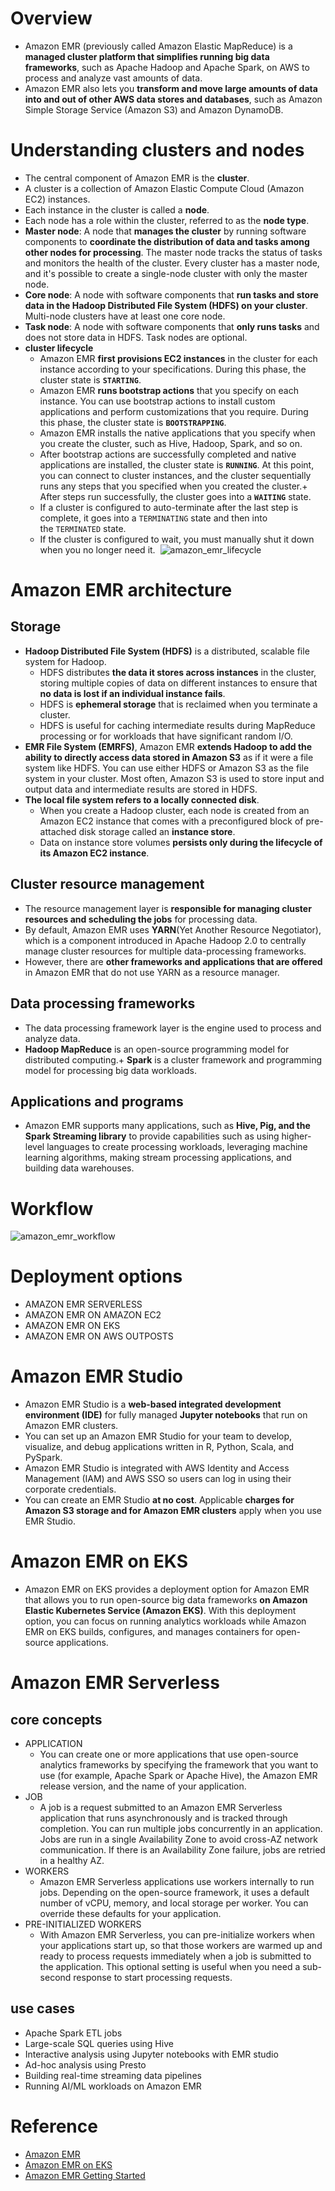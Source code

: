 # Overview
+ Amazon EMR (previously called Amazon Elastic MapReduce) is a **managed cluster platform that simplifies running big data frameworks**, such as Apache Hadoop and Apache Spark, on AWS to process and analyze vast amounts of data.
+ Amazon EMR also lets you **transform and move large amounts of data into and out of other AWS data stores and databases**, such as Amazon Simple Storage Service (Amazon S3) and Amazon DynamoDB.
# Understanding clusters and nodes
+ The central component of Amazon EMR is the **cluster**.
+ A cluster is a collection of Amazon Elastic Compute Cloud (Amazon EC2) instances.
+ Each instance in the cluster is called a **node**.
+ Each node has a role within the cluster, referred to as the **node type**. 
+ **Master node**: A node that **manages the cluster** by running software components to **coordinate the distribution of data and tasks among other nodes for processing**. The master node tracks the status of tasks and monitors the health of the cluster. Every cluster has a master node, and it's possible to create a single-node cluster with only the master node.
+ **Core node**: A node with software components that **run tasks and store data in the Hadoop Distributed File System (HDFS) on your cluster**. Multi-node clusters have at least one core node.
+ **Task node**: A node with software components that **only runs tasks** and does not store data in HDFS. Task nodes are optional.
+ **cluster lifecycle**
    + Amazon EMR **first provisions EC2 instances** in the cluster for each instance according to your specifications. During this phase, the cluster state is **`STARTING`**.
    + Amazon EMR **runs bootstrap actions** that you specify on each instance. You can use bootstrap actions to install custom applications and perform customizations that you require. During this phase, the cluster state is **`BOOTSTRAPPING`**.
    + Amazon EMR installs the native applications that you specify when you create the cluster, such as Hive, Hadoop, Spark, and so on.
    + After bootstrap actions are successfully completed and native applications are installed, the cluster state is **`RUNNING`**. At this point, you can connect to cluster instances, and the cluster sequentially runs any steps that you specified when you created the cluster.+ After steps run successfully, the cluster goes into a **`WAITING`** state. 
    + If a cluster is configured to auto-terminate after the last step is complete, it goes into a `TERMINATING` state and then into the `TERMINATED` state.
    + If the cluster is configured to wait, you must manually shut it down when you no longer need it. 
![amazon_emr_lifecycle](./images/amazon_emr_lifecycle.png)
# Amazon EMR architecture
## Storage
+ **Hadoop Distributed File System (HDFS)** is a distributed, scalable file system for Hadoop. 
    + HDFS distributes **the data it stores across instances** in the cluster, storing multiple copies of data on different instances to ensure that **no data is lost if an individual instance fails**.
    + HDFS is **ephemeral storage** that is reclaimed when you terminate a cluster.
    + HDFS is useful for caching intermediate results during MapReduce processing or for workloads that have significant random I/O. 
+ **EMR File System (EMRFS)**, Amazon EMR **extends Hadoop to add the ability to directly access data stored in Amazon S3** as if it were a file system like HDFS. You can use either HDFS or Amazon S3 as the file system in your cluster. Most often, Amazon S3 is used to store input and output data and intermediate results are stored in HDFS.
+ **The local file system refers to a locally connected disk**. 
    + When you create a Hadoop cluster, each node is created from an Amazon EC2 instance that comes with a preconfigured block of pre-attached disk storage called an **instance store**.
    + Data on instance store volumes **persists only during the lifecycle of its Amazon EC2 instance**.
## Cluster resource management
+ The resource management layer is **responsible for managing cluster resources and scheduling the jobs** for processing data.
+ By default, Amazon EMR uses **YARN**(Yet Another Resource Negotiator), which is a component introduced in Apache Hadoop 2.0 to centrally manage cluster resources for multiple data-processing frameworks.
+ However, there are **other frameworks and applications that are offered** in Amazon EMR that do not use YARN as a resource manager. 
## Data processing frameworks
+ The data processing framework layer is the engine used to process and analyze data.
+ **Hadoop MapReduce** is an open-source programming model for distributed computing.+ **Spark** is a cluster framework and programming model for processing big data workloads.
## Applications and programs
+ Amazon EMR supports many applications, such as **Hive, Pig, and the Spark Streaming library** to provide capabilities such as using higher-level languages to create processing workloads, leveraging machine learning algorithms, making stream processing applications, and building data warehouses.
# Workflow
![amazon_emr_workflow](./images/amazon_emr_workflow.png)
# Deployment options
+ AMAZON EMR SERVERLESS
+ AMAZON EMR ON AMAZON EC2
+ AMAZON EMR ON EKS
+ AMAZON EMR ON AWS OUTPOSTS
# Amazon EMR Studio
+ Amazon EMR Studio is a **web-based integrated development environment (IDE)** for fully managed **Jupyter notebooks** that run on Amazon EMR clusters.
+ You can set up an Amazon EMR Studio for your team to develop, visualize, and debug applications written in R, Python, Scala, and PySpark.
+ Amazon EMR Studio is integrated with AWS Identity and Access Management (IAM) and AWS SSO so users can log in using their corporate credentials.
+ You can create an EMR Studio **at no cost**. Applicable **charges for Amazon S3 storage and for Amazon EMR clusters** apply when you use EMR Studio. 
# Amazon EMR on EKS
+ Amazon EMR on EKS provides a deployment option for Amazon EMR that allows you to run open-source big data frameworks **on Amazon Elastic Kubernetes Service (Amazon EKS)**. With this deployment option, you can focus on running analytics workloads while Amazon EMR on EKS builds, configures, and manages containers for open-source applications. 
# Amazon EMR Serverless
## core concepts
+ APPLICATION
    + You can create one or more applications that use open-source analytics frameworks by specifying the framework that you want to use (for example, Apache Spark or Apache Hive), the Amazon EMR release version, and the name of your application.
+ JOB
    + A job is a request submitted to an Amazon EMR Serverless application that runs asynchronously and is tracked through completion. You can run multiple jobs concurrently in an application. Jobs are run in a single Availability Zone to avoid cross-AZ network communication. If there is an Availability Zone failure, jobs are retried in a healthy AZ.
+ WORKERS
    + Amazon EMR Serverless applications use workers internally to run jobs. Depending on the open-source framework, it uses a default number of vCPU, memory, and local storage per worker. You can override these defaults for your application.
+ PRE-INITIALIZED WORKERS
    + With Amazon EMR Serverless, you can pre-initialize workers when your applications start up, so that those workers are warmed up and ready to process requests immediately when a job is submitted to the application. This optional setting is useful when you need a sub-second response to start processing requests.
## use cases
+ Apache Spark ETL jobs
+ Large-scale SQL queries using Hive
+ Interactive analysis using Jupyter notebooks with EMR studio
+ Ad-hoc analysis using Presto
+ Building real-time streaming data pipelines
+ Running AI/ML workloads on Amazon EMR
# Reference
+ [Amazon EMR](https://docs.aws.amazon.com/emr/latest/ManagementGuide/emr-what-is-emr.html)
+ [Amazon EMR on EKS](https://docs.aws.amazon.com/emr/latest/EMR-on-EKS-DevelopmentGuide/emr-eks.html)
+ [Amazon EMR Getting Started](https://explore.skillbuilder.aws/learn/course/8827/play/92687/amazon-emr-getting-started)